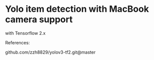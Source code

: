 # Yolo item detection with MacBook camera support
with Tensorflow 2.x

References: 

github.com/zzh8829/yolov3-tf2.git@master
